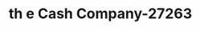 ---
f_zip-code: 37849
f_state-code: TN
title: th e Cash Company-27263
f_phone: 865-938-0446
f_city-only: Powell
f_address: 3545 W Emory Rd Powell
f_location-unique-id: '27263'
slug: th-e-cash-company-27263
updated-on: '2024-05-30T13:46:58.046Z'
created-on: '2024-05-30T13:36:59.803Z'
published-on: '2024-05-30T13:54:32.469Z'
f_city-state: cms/city/powell-tn.md
f_company: cms/company/th-e-cash-company.md
f_state: cms/state/tennessee.md
layout: '[payday-loan].html'
tags: payday-loan
---